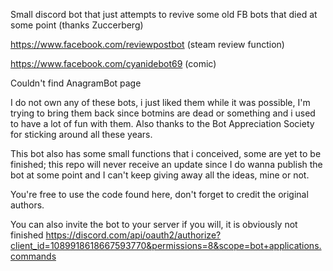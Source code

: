 Small discord bot that just attempts to revive some old FB bots that died at some point (thanks Zuccerberg)

https://www.facebook.com/reviewpostbot (steam review function)



https://www.facebook.com/cyanidebot69 (comic)



Couldn't find AnagramBot page




I do not own any of these bots, i just liked them while it was possible, I'm trying to bring them back since botmins are dead or something and i used to have a lot of fun
with them. Also thanks to the Bot Appreciation Society for sticking around all these years.


This bot also has some small functions that i conceived, some are yet to be finished; this repo will never receive an update since I do wanna publish the bot at some point
and I can't keep giving away all the ideas, mine or not.

You're free to use the code found here, don't forget to credit the original authors.


You can also invite the bot to your server if you will, it is obviously not finished
https://discord.com/api/oauth2/authorize?client_id=1089918618667593770&permissions=8&scope=bot+applications.commands
